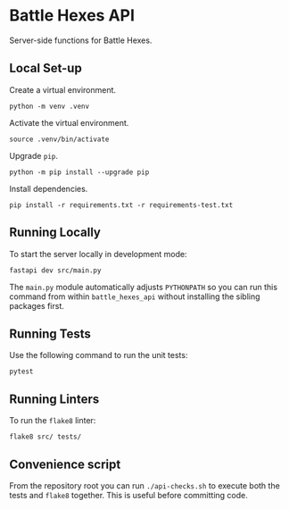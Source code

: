 # Battle Hexes API

Server-side functions for Battle Hexes.

## Local Set-up

Create a virtual environment.

    python -m venv .venv

Activate the virtual environment.

    source .venv/bin/activate

Upgrade `pip`.

    python -m pip install --upgrade pip

Install dependencies.

    pip install -r requirements.txt -r requirements-test.txt

## Running Locally

To start the server locally in development mode:

    fastapi dev src/main.py

The ``main.py`` module automatically adjusts ``PYTHONPATH`` so you can run this
command from within ``battle_hexes_api`` without installing the sibling
packages first.

## Running Tests

Use the following command to run the unit tests:

    pytest

## Running Linters

To run the `flake8` linter:

    flake8 src/ tests/

## Convenience script

From the repository root you can run `./api-checks.sh` to execute both the tests
and `flake8` together. This is useful before committing code.

